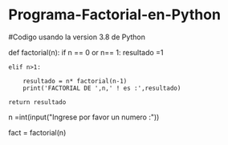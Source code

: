 # Programa-Factorial-en-Python
#Codigo usando la version 3.8 de Python 

def factorial(n):
    if n == 0 or n== 1:
        resultado =1
        
    elif n>1:
        
        resultado = n* factorial(n-1)
        print('FACTORIAL DE ',n,' ! es :',resultado)
        
    return resultado
    
n =int(input("Ingrese por favor un numero :"))

fact = factorial(n)
